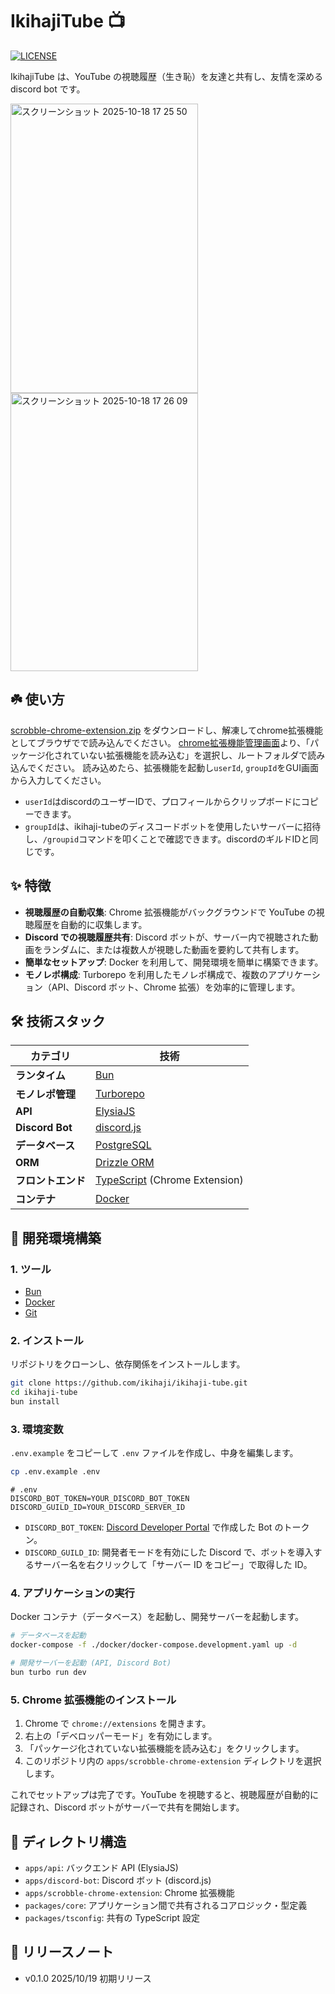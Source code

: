 # IkihajiTube 📺

[![LICENSE](https://img.shields.io/badge/license-MIT-blue.svg)](./LICENSE.md)

IkihajiTube は、YouTube の視聴履歴（生き恥）を友達と共有し、友情を深める discord bot です。



<img width="300" height="463" alt="スクリーンショット 2025-10-18 17 25 50" src="https://github.com/user-attachments/assets/e246b2c0-ea3b-4a34-a8e1-1f2d75645905" />
<img width="300" height="445" alt="スクリーンショット 2025-10-18 17 26 09" src="https://github.com/user-attachments/assets/aa74389b-2470-4d30-8f48-fcae4d19aaa0" />

## ☘️ 使い方
[scrobble-chrome-extension.zip](https://github.com/bmi921/ikihaji-tube/releases/tag/v0.1.0)
をダウンロードし、解凍してchrome拡張機能としてブラウザでで読み込んでください。
[chrome拡張機能管理画面](chrome://extensions)より、「パッケージ化されていない拡張機能を読み込む」を選択し、ルートフォルダで読み込んでください。
読み込めたら、拡張機能を起動し`userId`, `groupId`をGUI画面から入力してください。

- `userId`はdiscordのユーザーIDで、プロフィールからクリップボードにコピーできます。
- `groupId`は、ikihaji-tubeのディスコードボットを使用したいサーバーに招待し、`/groupid`コマンドを叩くことで確認できます。discordのギルドIDと同じです。

## ✨ 特徴

- **視聴履歴の自動収集**: Chrome 拡張機能がバックグラウンドで YouTube の視聴履歴を自動的に収集します。
- **Discord での視聴履歴共有**: Discord ボットが、サーバー内で視聴された動画をランダムに、または複数人が視聴した動画を要約して共有します。
- **簡単なセットアップ**: Docker を利用して、開発環境を簡単に構築できます。
- **モノレポ構成**: Turborepo を利用したモノレポ構成で、複数のアプリケーション（API、Discord ボット、Chrome 拡張）を効率的に管理します。

## 🛠️ 技術スタック

| カテゴリ           | 技術                                                             |
| ------------------ | ---------------------------------------------------------------- |
| **ランタイム**     | [Bun](https://bun.sh/)                                           |
| **モノレポ管理**   | [Turborepo](https://turbo.build/repo)                            |
| **API**            | [ElysiaJS](https://elysiajs.com/)                                |
| **Discord Bot**    | [discord.js](https://discord.js.org/)                            |
| **データベース**   | [PostgreSQL](https://www.postgresql.org/)                        |
| **ORM**            | [Drizzle ORM](https://orm.drizzle.team/)                         |
| **フロントエンド** | [TypeScript](https://www.typescriptlang.org/) (Chrome Extension) |
| **コンテナ**       | [Docker](https://www.docker.com/)                                |

## 🚀 開発環境構築

### 1. ツール

- [Bun](https://bun.sh/docs/installation)
- [Docker](https://docs.docker.com/get-docker/)
- [Git](https://git-scm.com/)

### 2. インストール

リポジトリをクローンし、依存関係をインストールします。

```bash
git clone https://github.com/ikihaji/ikihaji-tube.git
cd ikihaji-tube
bun install
```

### 3. 環境変数

`.env.example` をコピーして `.env` ファイルを作成し、中身を編集します。

```bash
cp .env.example .env
```

```env
# .env
DISCORD_BOT_TOKEN=YOUR_DISCORD_BOT_TOKEN
DISCORD_GUILD_ID=YOUR_DISCORD_SERVER_ID
```

- `DISCORD_BOT_TOKEN`: [Discord Developer Portal](https://discord.com/developers/applications) で作成した Bot のトークン。
- `DISCORD_GUILD_ID`: 開発者モードを有効にした Discord で、ボットを導入するサーバー名を右クリックして「サーバー ID をコピー」で取得した ID。

### 4. アプリケーションの実行

Docker コンテナ（データベース）を起動し、開発サーバーを起動します。

```bash
# データベースを起動
docker-compose -f ./docker/docker-compose.development.yaml up -d

# 開発サーバーを起動 (API, Discord Bot)
bun turbo run dev
```

### 5. Chrome 拡張機能のインストール

1.  Chrome で `chrome://extensions` を開きます。
2.  右上の「デベロッパーモード」を有効にします。
3.  「パッケージ化されていない拡張機能を読み込む」をクリックします。
4.  このリポジトリ内の `apps/scrobble-chrome-extension` ディレクトリを選択します。

これでセットアップは完了です。YouTube を視聴すると、視聴履歴が自動的に記録され、Discord ボットがサーバーで共有を開始します。

## 📁 ディレクトリ構造

- `apps/api`: バックエンド API (ElysiaJS)
- `apps/discord-bot`: Discord ボット (discord.js)
- `apps/scrobble-chrome-extension`: Chrome 拡張機能
- `packages/core`: アプリケーション間で共有されるコアロジック・型定義
- `packages/tsconfig`: 共有の TypeScript 設定

## 📒 リリースノート
- v0.1.0 2025/10/19 初期リリース 
